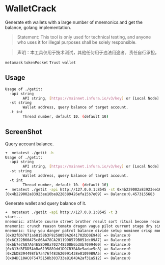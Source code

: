 # WalletCrack
Generate eth wallets with a large number of mnemonics and get the balance, golang implementation.

> Statement: This tool is only used for technical testing, and anyone who uses it for illegal purposes shall be solely responsible.

> 声明：本工具仅用于技术测试，其他任何用于违法用途者，责任自行承担。

`metamask`
`tokenPocket`
`Trust wallet`

## Usage
```bash
Usage of ./getit:
  -api string
    	API string, [https://mainnet.infura.io/v3/key] or [Local Node].
  -st string
    	Wallet address, query balance of target account.
  -t int
    	Thread number, default 10. (default 10)
```

## ScreenShot
Query account balance.

```bash
➜  metatest ./getit -h
Usage of ./getit:
  -api string
    	API string, [https://mainnet.infura.io/v3/key] or [Local Node].
  -st string
    	Wallet address, query balance of target account.
  -t int
    	Thread number, default 10. (default 10)
➜  metatest ./getit -api http://127.0.0.1:8545 -st 0x4b229002a83923ee10ba9228389426efa15b7e09
[0x4b229002a83923ee10ba9228389426efa15b7e09] => Balance:0.4573155683
```

Generate wallet and query balance of it.
```bash
➜  metatest ./getit -api http://127.0.0.1:8545 -t 3
start...
mnemonic: athlete course street brother result sort ritual become record marble junior elevator
mnemonic: crunch reason tomato dragon vague pilot current stage dry similar version mixed
mnemonic: tiny you danger patrol balance divide setup nominee crisp monkey divert enlist
[0x82fDb7071a68158b3F9258059A2641702bD0E948] => Balance:0
[0x6C322B60A75c86A478CA20119D8579B051dc09A7] => Balance:0
[0x6b7e7A87A64E58D90a702748200E6b3Ab7099460] => Balance:0
[0x813d3EDD5AbBa6195889dd1D9CB3BA8e5adae5c8] => Balance:0
[0x2bDB394498fb7a476f483626991438e01099B9A5] => Balance:0
[0x84DC10AC0F5475158b303733a8104DA2af31a512] => Balance:0
```


